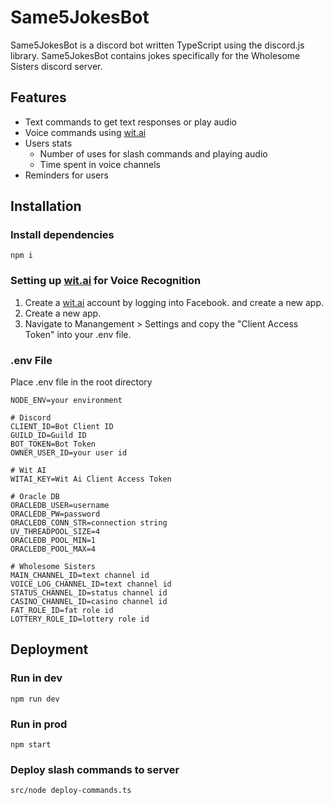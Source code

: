 # Same5JokesBot
Same5JokesBot is a discord bot written TypeScript using the discord.js library. Same5JokesBot contains jokes specifically for the Wholesome Sisters discord server.
## Features
- Text commands to get text responses or play audio
- Voice commands using [wit.ai](https://wit.ai/)
- Users stats
  - Number of uses for slash commands and playing audio
  - Time spent in voice channels
- Reminders for users

## Installation

### Install dependencies
```shell
npm i
```

### Setting up [wit.ai](https://wit.ai/) for Voice Recognition
1. Create a [wit.ai](https://wit.ai/) account by logging into Facebook. and create a new app. 
2. Create a new app.
3. Navigate to Manangement > Settings and copy the "Client Access Token" into your .env file.

### .env File
Place .env file in the root directory
```
NODE_ENV=your environment

# Discord
CLIENT_ID=Bot Client ID
GUILD_ID=Guild ID
BOT_TOKEN=Bot Token
OWNER_USER_ID=your user id

# Wit AI
WITAI_KEY=Wit Ai Client Access Token

# Oracle DB
ORACLEDB_USER=username
ORACLEDB_PW=password
ORACLEDB_CONN_STR=connection string
UV_THREADPOOL_SIZE=4
ORACLEDB_POOL_MIN=1
ORACLEDB_POOL_MAX=4

# Wholesome Sisters
MAIN_CHANNEL_ID=text channel id
VOICE_LOG_CHANNEL_ID=text channel id
STATUS_CHANNEL_ID=status channel id
CASINO_CHANNEL_ID=casino channel id
FAT_ROLE_ID=fat role id
LOTTERY_ROLE_ID=lottery role id
```

## Deployment
### Run in dev
```shell
npm run dev
```

### Run in prod
```shell
npm start
```

### Deploy slash commands to server
```shell
src/node deploy-commands.ts
```